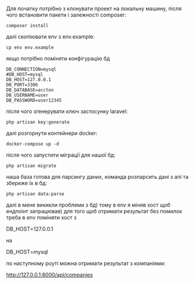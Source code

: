 Для початку потрібно з клонувати проект на локальну машину, після чого встановити пакети і залежності composer:

```
composer install
```

далі скопіювати env з env.example:

```
cp env env.example
```

якщо потрібно поміняти конфігурацію бд

```
DB_CONNECTION=mysql
#DB_HOST=mysql
DB_HOST=127.0.0.1
DB_PORT=3306
DB_DATABASE=accton
DB_USERNAME=user
DB_PASSWORD=user12345
```

після чого згенерувати ключ застосунку laravel:

```
php artisan key:generate
```

далі розгорнути контейнери docker:

```
docker-compose up -d
```

після чого запустити міграції для нашої бд:

```
php artisan migrate
```

наша база готова для парсингу даних, команда розпарсить дані з апі та збереже їх в бд:

```
php artisan data:parse
```

далі в мене викикли проблеми з бд)
тому в env я міняв хост щоб ендпоінт запрацював)
для того щоб отримати результат без помилок треба в env поміняти хост з

DB_HOST=127.0.0.1

на

DB_HOST=mysql

по наступному роуті можна отримати результат з компаніями:

http://127.0.0.1:8000/api/companies


